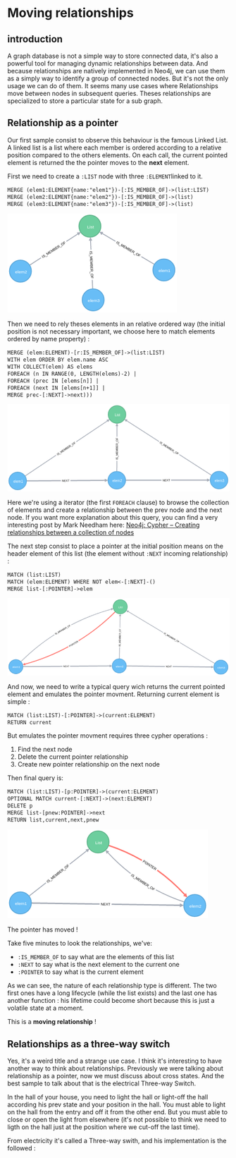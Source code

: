 # Moving relationships

## introduction

A graph database is not a simple way to store connected data, it's also a powerful tool for managing dynamic relationships between data. 
And because relationships are natively implemented in Neo4j, we can use them as a simply way to identify a group of connected nodes. But it's not the only usage we can do of them.
It seems many use cases where Relationships move between nodes in subsequent queries. Theses relationships are specialized to store a particular state for a sub graph. 

## Relationship as a pointer

Our first sample consist to observe this behaviour is the famous Linked List. A linked list is a list where each member is ordered according to a relative position compared to the others elements. On each call, the current pointed element is returned the the pointer moves to the **next** element.

First we need to create a `:LIST` node with three `:ELEMENT`linked to it.

    MERGE (elem1:ELEMENT{name:"elem1"})-[:IS_MEMBER_OF]->(list:LIST)
    MERGE (elem2:ELEMENT{name:"elem2"})-[:IS_MEMBER_OF]->(list)
    MERGE (elem3:ELEMENT{name:"elem3"})-[:IS_MEMBER_OF]->(list)
    
![Fig1. The list with elements](./blog1.png "Fig1. The list with elements")

Then we need to rely theses elements in an relative ordered way (the initial position is not necessary important, we choose here to match elements ordered by name property) :

    MERGE (elem:ELEMENT)-[r:IS_MEMBER_OF]->(list:LIST)
    WITH elem ORDER BY elem.name ASC
    WITH COLLECT(elem) AS elems
    FOREACH (n IN RANGE(0, LENGTH(elems)-2) |
    FOREACH (prec IN [elems[n]] |
    FOREACH (next IN [elems[n+1]] |
    MERGE prec-[:NEXT]->next)))

![Fig2. Linked elements](./blog2.png "Fig2. Linked elements")

Here we're using a iterator (the first `FOREACH` clause) to browse the collection of elements and create a relationship between the prev node and the next node. If you want more explanation about this query, you can find a very interesting post by Mark Needham here: [Neo4j: Cypher – Creating relationships between a collection of nodes](http://www.markhneedham.com/blog/2014/04/19/neo4j-cypher-creating-relationships-between-a-collection-of-nodes-invalid-input/ "Neo4j: Cypher – Creating relationships between a collection of nodes")

The next step consist to place a pointer at the initial position means on the header element of this list (the element without `:NEXT` incoming relationship) :

    MATCH (list:LIST)
    MATCH (elem:ELEMENT) WHERE NOT elem<-[:NEXT]-()
    MERGE list-[:POINTER]->elem 

![Fig3. Initial position of the pointer](./blog3.png "Fig3. Initial position of the pointer")

And now, we need to write a typical query wich returns the current pointed element and emulates the pointer movment.
Returning current element is simple :

    MATCH (list:LIST)-[:POINTER]->(current:ELEMENT) 
    RETURN current
    
But emulates the pointer movment requires three cypher operations :

1. Find the next node
2. Delete the current pointer relationship
3. Create new pointer relationship on the next node

Then final query is:

    MATCH (list:LIST)-[p:POINTER]->(current:ELEMENT) 
    OPTIONAL MATCH current-[:NEXT]->(next:ELEMENT) 
    DELETE p 
    MERGE list-[pnew:POINTER]->next
    RETURN list,current,next,pnew
    
![Fig4. First move of the pointer](./blog4.png "Fig4. First move of the pointer")

The pointer has moved !

Take five minutes to look the relationships, we've:

* `:IS_MEMBER_OF` to say what are the elements of this list
* `:NEXT` to say what is the next element to the current one
* `:POINTER` to say what is the current element

As we can see, the nature of each relationship type is different. The two first ones have a long lifecycle (while the list exists) and the last one has another function : his lifetime could become short because this is just a volatile state at a moment.

This is a __moving relationship__ !

## Relationships as a three-way switch

Yes, it's a weird title and a strange use case. I think it's interesting to have another way to think about relationships. Previously we were talking about relationship as a pointer, now we must discuss about cross states. And the best sample to talk about that is the electrical Three-way Switch.

In the hall of your house, you need to light the hall or light-off the hall according his prev state and your position in the hall. You must able to light on the hall from the entry and off it from the other end. But you must able to close or open the light from elsewhere (it's not possible to think we need to ligth on the hall just at the position where we cut-off the last time).

From electricity it's called a Three-way swith, and his implementation is the followed :
